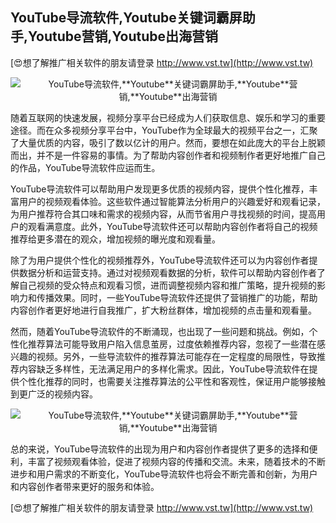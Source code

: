 ## **YouTube导流软件,**Youtube**关键词霸屏助手,**Youtube**营销,**Youtube**出海营销**

[😍想了解推广相关软件的朋友请登录 http://www.vst.tw](http://www.vst.tw)

 <center><img src="https://vst.tw/MP4/tuiguang/png/5.png" alt="YouTube导流软件,**Youtube**关键词霸屏助手,**Youtube**营销,**Youtube**出海营销"></center>

随着互联网的快速发展，视频分享平台已经成为人们获取信息、娱乐和学习的重要途径。而在众多视频分享平台中，YouTube作为全球最大的视频平台之一，汇聚了大量优质的内容，吸引了数以亿计的用户。然而，要想在如此庞大的平台上脱颖而出，并不是一件容易的事情。为了帮助内容创作者和视频制作者更好地推广自己的作品，YouTube导流软件应运而生。

YouTube导流软件可以帮助用户发现更多优质的视频内容，提供个性化推荐，丰富用户的视频观看体验。这些软件通过智能算法分析用户的兴趣爱好和观看记录，为用户推荐符合其口味和需求的视频内容，从而节省用户寻找视频的时间，提高用户的观看满意度。此外，YouTube导流软件还可以帮助内容创作者将自己的视频推荐给更多潜在的观众，增加视频的曝光度和观看量。

除了为用户提供个性化的视频推荐外，YouTube导流软件还可以为内容创作者提供数据分析和运营支持。通过对视频观看数据的分析，软件可以帮助内容创作者了解自己视频的受众特点和观看习惯，进而调整视频内容和推广策略，提升视频的影响力和传播效果。同时，一些YouTube导流软件还提供了营销推广的功能，帮助内容创作者更好地进行自我推广，扩大粉丝群体，增加视频的点击量和观看量。

然而，随着YouTube导流软件的不断涌现，也出现了一些问题和挑战。例如，个性化推荐算法可能导致用户陷入信息茧房，过度依赖推荐内容，忽视了一些潜在感兴趣的视频。另外，一些导流软件的推荐算法可能存在一定程度的局限性，导致推荐内容缺乏多样性，无法满足用户的多样化需求。因此，YouTube导流软件在提供个性化推荐的同时，也需要关注推荐算法的公平性和客观性，保证用户能够接触到更广泛的视频内容。

 <center><img src="https://vst.tw/MP4/tuiguang/png/3.png" alt="YouTube导流软件,**Youtube**关键词霸屏助手,**Youtube**营销,**Youtube**出海营销"></center>

总的来说，YouTube导流软件的出现为用户和内容创作者提供了更多的选择和便利，丰富了视频观看体验，促进了视频内容的传播和交流。未来，随着技术的不断进步和用户需求的不断变化，YouTube导流软件也将会不断完善和创新，为用户和内容创作者带来更好的服务和体验。

[😍想了解推广相关软件的朋友请登录 http://www.vst.tw](http://www.vst.tw)



